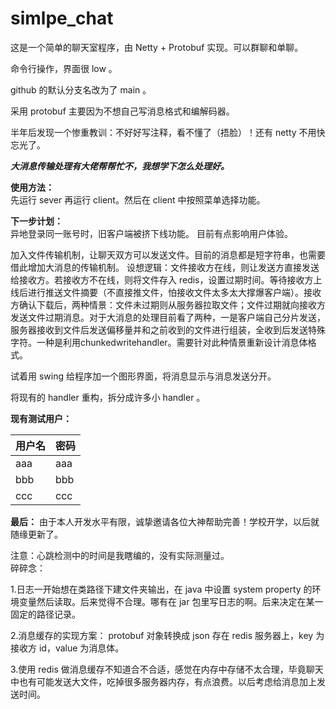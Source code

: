 # simlpe_chat
这是一个简单的聊天室程序，由 Netty + Protobuf 实现。可以群聊和单聊。

命令行操作，界面很 low 。

github 的默认分支名改为了 main 。

采用 protobuf 主要因为不想自己写消息格式和编解码器。

半年后发现一个惨重教训：不好好写注释，看不懂了（捂脸）！还有 netty 不用快忘光了。

***大消息传输处理有大佬帮帮忙不，我想学下怎么处理好。***

**使用方法：**     
先运行 sever 再运行 client。然后在 client 中按照菜单选择功能。

**下一步计划：**     
异地登录同一账号时，旧客户端被挤下线功能。 目前有点影响用户体验。 

加入文件传输机制，让聊天双方可以发送文件。目前的消息都是短字符串，也需要借此增加大消息的传输机制。
  设想逻辑：文件接收方在线，则让发送方直接发送给接收方。若接收方不在线，则将文件存入 redis，设置过期时间。等待接收方上线后进行推送文件摘要（不直接推文件，怕接收文件太多太大撑爆客户端）。接收方确认下载后，两种情景：文件未过期则从服务器拉取文件；文件过期就向接收方发送文件过期消息。对于大消息的处理目前看了两种，一是客户端自己分片发送，服务器接收到文件后发送偏移量并和之前收到的文件进行组装，全收到后发送特殊字符。一种是利用chunkedwritehandler。需要针对此种情景重新设计消息体格式。

试着用 swing 给程序加一个图形界面，将消息显示与消息发送分开。

将现有的 handler 重构，拆分成许多小 handler 。  

**现有测试用户：**

| 用户名 | 密码 |
| :------ | :---- |
| aaa|aaa|
|bbb|bbb|
|ccc|ccc|

**最后：** 由于本人开发水平有限，诚挚邀请各位大神帮助完善！学校开学，以后就随缘更新了。

注意：心跳检测中的时间是我瞎编的，没有实际测量过。     
碎碎念：

1.日志一开始想在类路径下建文件夹输出，在 java 中设置 system property 的环境变量然后读取。后来觉得不合理。哪有在 jar 包里写日志的啊。后来决定在某一固定的路径记录。

2.消息缓存的实现方案： protobuf 对象转换成 json 存在 redis 服务器上，key 为接收方 id，value 为消息体。

3.使用 redis 做消息缓存不知道合不合适，感觉在内存中存储不太合理，毕竟聊天中也有可能发送大文件，吃掉很多服务器内存，有点浪费。以后考虑给消息加上发送时间。
